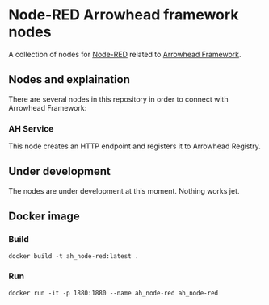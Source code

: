 # Node-RED Arrowhead framework nodes

A collection of nodes for [Node-RED](http://nodered.org) related to [Arrowhead Framework](https://www.arrowhead.eu/arrowheadframework).

## Nodes and explaination

There are several nodes in this repository in order to connect with Arrowhead Framework:

### AH Service

This node creates an HTTP endpoint and registers it to Arrowhead Registry.

## Under development

The nodes are under development at this moment. Nothing works jet.

## Docker image

### Build

```console
docker build -t ah_node-red:latest .
```

### Run

```console
docker run -it -p 1880:1880 --name ah_node-red ah_node-red
```
